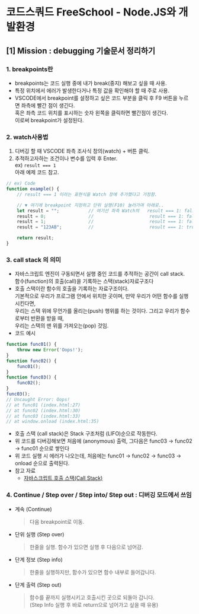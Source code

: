 <!-- 코드스쿼드 FreeSchool : 01 Node.JS와 개발환경 -->
<!-- Mission1: debugging 기술문서 정리하기  -->

# 코드스쿼드 FreeSchool - Node.JS와 개발환경

## [1] Mission : debugging 기술문서 정리하기

### 1. breakpoints란

-   breakpoints는 코드 실행 중에 내가 break(중지) 해보고 싶을 때 사용.
-   특정 위치에서 에러가 발생한다거나 특정 값을 확인해야 할 때 주로 사용.
-   VSCODE에서 breakpoint를 설정하고 싶은 코드 부분을 클릭 후 F9 버튼을 누르면 좌측에 빨간 점이 생긴다.  
     혹은 좌측 코드 위치를 표시하는 숫자 왼쪽을 클릭하면 빨간점이 생긴다.  
     이로써 breakpoint가 설정된다.

### 2. watch사용법

1. 디버깅 할 때 VSCODE 좌측 조사식 창의(watch) + 버튼 클릭.
2. 추적하고자하는 조건이나 변수를 입력 후 Enter.  
   ex) `result === 1`  
   아래 예제 코드 참고.

```js
// ex) Code
function example() {
    // result === 1 이라는 표현식을 Watch 창에 추가했다고 가정함.

    // ▼ 여기에 breakpoint 지정하고 단위 실행(F10) 눌러가며 아래로.. 
    let result = "";           // 여기선 좌측 Watch의   result === 1: false
    result = 0;                //                     result === 1: false
    result = 1;                //                     result === 1: false 
    result = "123AB";          //                     result === 1: true 

    return result;
}
```

### 3. call stack 의 의미

-   자바스크립트 엔진이 구동되면서 실행 중인 코드를 추적하는 공간이 call stack.<br/>
    함수(function)의 호출(call)을 기록하는 스택(stack)자료구조다
-   호출 스택이란 함수의 호출을 기록하는 자료구조이다. </br>
    기본적으로 우리가 프로그램 안에서 위치한 곳이며, 만약 우리가 어떤 함수를 실행시킨다면, </br>
    우리는 스택 위에 무언가를 올리는(push) 행위를 하는 것이다. 그리고 우리가 함수로부터 반환을 받을 때, </br>
    우리는 스택의 맨 위를 가져오는(pop) 것임.
-   코드 예시

```js
function func01() {
    throw new Error('Oops!');
}
function func02() {
    func01();
}
function func03() {
    func02();
}
func03();
// Uncaught Error: Oops!
// at func01 (index.html:27)
// at func02 (index.html:30)
// at func03 (index.html:33)
// at window.onload (index.html:35)
```

-   호출 스택 (call stack)은 Stack 구조처럼 (LIFO)순으로 작동한다.
-   위 코드를 디버깅해보면 처음에 (anonymous) 출력, 그다음은 func03 -> func02 -> func01 순으로 쌓인다
-   위 코드 실행 시 에러가 나오는데, 처음에는 func01 -> func02 -> func03 -> onload 순으로 출력된다.
-   참고 자료
    -   [자바스크립트 호출 스택(Call Stack)](https://velog.io/@recordboy/자바스크립트-호출-스택Call-Stack)

### 4. Continue / Step over / Step into/ Step out : 디버깅 모드에서 쓰임

-   계속 (Continue)
    > 다음 breakpoint로 이동.
-   단위 실행 (Step over)
    > 한줄을 실행. 함수가 있으면 실행 후 다음으로 넘어감.
-   단계 정보 (Step info)   
    > 한줄을 실행하지만, 함수가 있으면 함수 내부로 들어갑니다.
-   단계 출력 (Step out)       
    > 함수를 끝까지 실행시키고 호출시킨 곳으로 되돌아 갑니다. </br>
    > (Step Info 실행 후 바로 return으로 넘어가고 싶을 때 유용)
